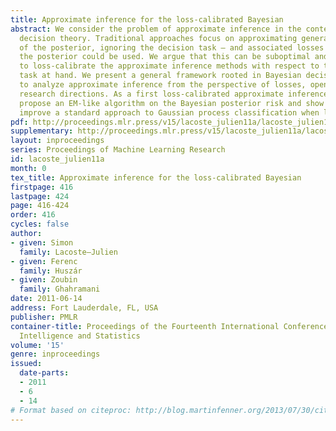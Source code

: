 ```yaml
---
title: Approximate inference for the loss-calibrated Bayesian
abstract: We consider the problem of approximate inference in the context of Bayesian
  decision theory. Traditional approaches focus on approximating general properties
  of the posterior, ignoring the decision task – and associated losses – for which
  the posterior could be used. We argue that this can be suboptimal and propose instead
  to loss-calibrate the approximate inference methods with respect to the decision
  task at hand. We present a general framework rooted in Bayesian decision theory
  to analyze approximate inference from the perspective of losses, opening up several
  research directions. As a first loss-calibrated approximate inference attempt, we
  propose an EM-like algorithm on the Bayesian posterior risk and show how it can
  improve a standard approach to Gaussian process classification when losses are asymmetric.
pdf: http://proceedings.mlr.press/v15/lacoste_julien11a/lacoste_julien11a.pdf
supplementary: http://proceedings.mlr.press/v15/lacoste_julien11a/lacoste_julien11aSupple.pdf
layout: inproceedings
series: Proceedings of Machine Learning Research
id: lacoste_julien11a
month: 0
tex_title: Approximate inference for the loss-calibrated Bayesian
firstpage: 416
lastpage: 424
page: 416-424
order: 416
cycles: false
author:
- given: Simon
  family: Lacoste–Julien
- given: Ferenc
  family: Huszár
- given: Zoubin
  family: Ghahramani
date: 2011-06-14
address: Fort Lauderdale, FL, USA
publisher: PMLR
container-title: Proceedings of the Fourteenth International Conference on Artificial
  Intelligence and Statistics
volume: '15'
genre: inproceedings
issued:
  date-parts:
  - 2011
  - 6
  - 14
# Format based on citeproc: http://blog.martinfenner.org/2013/07/30/citeproc-yaml-for-bibliographies/
---
```

